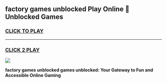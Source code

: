 
## factory games unblocked Play Online 👋 Unblocked Games
<h3>
<a href="https://premium.freeplayer.one?title=factory_games_unblocked&ref=19F">CLICK TO PLAY</a></h3>
<hr>

<h3>
<a href="https://premium.freeplayer.one?title=factory_games_unblocked&ref=19F">CLICK 2 PLAY</a>
  
</h3>

<a href="https://premium.freeplayer.one?title=factory_games_unblocked&ref=19F"><img src="https://clearcache.store/games.png"></a>


**factory games unblocked games unblocked: Your Gateway to Fun and Accessible Online Gaming**

